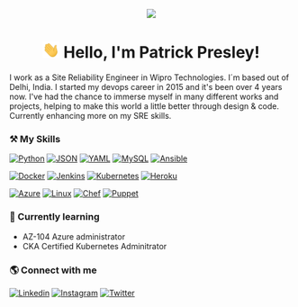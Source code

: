 <p align="center">
  <img src="https://github.com/thompsonemerson/thompsonemerson/raw/master/cover-thompson.png" height="200"/>
</p>
<h1 align="center"><img src="https://raw.githubusercontent.com/ABSphreak/ABSphreak/master/gifs/Hi.gif" width="30px"> Hello, I'm Patrick Presley! </h1>


I work as a Site Reliability Engineer in Wipro Technologies. I´m based out of Delhi, India.
I started my devops career in 2015 and it's been over 4 years now. I've had the chance to immerse myself in many different works and projects, helping to make this world a little better through design & code.
Currently enhancing more on  my SRE skills.

### ⚒️ My Skills 

[![Python](https://img.shields.io/badge/-python-white?style=flat&logo=python&link=https://github.com/patrickpresley084)](https://github.com/patrickpresley084)
[![JSON](https://img.shields.io/badge/-json-02569B?style=flat&logo=json&link=https://github.com/patrickpresley084)](https://github.com/patrickpresley084)
[![YAML](https://img.shields.io/badge/-YAML-02569B?style=flat&logo=YAML&link=https://github.com/patrickpresley084)](https://github.com/patrickpresley084)
[![MySQL](https://img.shields.io/badge/-MySQL-white?style=flat&logo=mysql&link=https://github.com/patrickpresley084)](https://github.com/patrickpresley084)
[![Ansible](https://img.shields.io/badge/-ansible-blue?style=flat&logo=ansible&link=https://github.com/patrickpresley084)](https://github.com/patrickpresley084) 

[![Docker](https://img.shields.io/badge/-Docker-white?style=flat&logo=docker&link=https://github.com/patrickpresley084)](https://github.com/patrickpresley084) 
[![Jenkins](https://img.shields.io/badge/-jenkins-white?style=flat&logo=jenkins&link=https://github.com/patrickpresley084)](https://github.com/patrickpresley084) 
[![Kubernetes](https://img.shields.io/badge/-kubernetes-white?style=flat&logo=kubernetes&link=https://github.com/patrickpresley084)](https://github.com/patrickpresley084)
[![Heroku](https://img.shields.io/badge/-Heroku-563D7C?style=flat&logo=heroku&link=https://github.com/patrickpresley084)](https://github.com/patrickpresley084) 

[![Azure](https://img.shields.io/badge/-azure-blue?style=flat&logo=azure&link=https://github.com/patrickpresley084)](https://github.com/patrickpresley084)
[![Linux](https://img.shields.io/badge/-linux-black?style=flat&logo=linux&link=https://github.com/patrickpresley084)](https://github.com/patrickpresley084)
[![Chef](https://img.shields.io/badge/-chef-black?style=flat&logo=chef&link=https://github.com/patrickpresley084)](https://github.com/patrickpresley084)
[![Puppet](https://img.shields.io/badge/-puppet-black?style=flat&logo=puppet&link=https://github.com/patrickpresley084)](https://github.com/patrickpresley084)

### 🌱 Currently learning 
- AZ-104 Azure administrator
- CKA Certified Kubernetes Adminitrator

### 🌎 Connect with me 
[![Linkedin](https://img.shields.io/badge/-linkedin-blue?style=flat&logo=linkedin&link=https://www.linkedin.com/in/patrickpresley084/)](https://www.linkedin.com/in/patrickpresley084/)
[![Instagram](https://img.shields.io/badge/-instagram-white?style=flat&logo=instagram&link=https://www.instagram.com/_cyb3rw0rm_/)](https://www.instagram.com/_cyb3rw0rm_/)
[![Twitter](https://img.shields.io/badge/-linkedin-blue?style=flat&logo=linkedin&link=https://twitter.com/cyb3rw0rm84)](https://twitter.com/cyb3rw0rm84)
